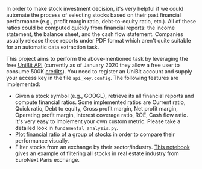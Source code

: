In order to make stock investment decision, it's very helpful if we could automate the process
of selecting stocks based on their past financial performance (e.g., profit margin ratio, 
debt-to-equity ratio, etc.).
All of these ratios could be computed quickly from financial reports: the income statement, the 
balance sheet, and the cash flow statement.
Companies usually release these reports under PDF format which aren't quite suitable for an automatic
data extraction task.

This project aims to perform the above-mentioned task by leveraging the free [UniBit
API](https://unibit.ai/docs/V2.0/introduction) (currently as of January 2020 they allow a free user to consume 500K
[credits](https://unibit.ai/docs/V2.0/credit_system)).
You need to register an UniBit account and supply your access key in the file `api_key.config`.
The following features are implemented:
+ Given a stock symbol (e.g., GOOGL), retrieve its all financial reports and compute financial ratios.
Some implemented ratios are Current ratio, Quick ratio, Debt to equity, Gross profit margin, Net profit margin,
Operating profit margin, Interest coverage ratio, ROE, Cash flow ratio.
It's very easy to implement your own custom metric.
Please take a detailed look in `fundamental_analysis.py`.
+ [Plot financial ratio of a group of stocks](StockScreener.ipynb) in order to compare their performance visually.
+ Filter stocks from an exchange by their sector/industry. [This notebook](CompanyFilter.ipynb) gives an example of filtering all stocks in
real estate industry from EuroNext Paris exchange.
